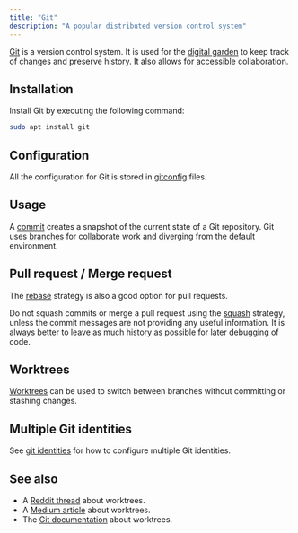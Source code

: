 ```yaml
---
title: "Git"
description: "A popular distributed version control system"
---
```


[Git](https://git-scm.com/) is a version control system.
It is used for the [digital garden](digital-garden) to keep track of changes and preserve history. It also allows for accessible collaboration.

## Installation
Install Git by executing the following command:

```sh
sudo apt install git
```

## Configuration
All the configuration for Git is stored in [gitconfig](gitconfig) files.

## Usage
A [commit](commit) creates a snapshot of the current state of a Git repository.
Git uses [branches](branch) for collaborate work and diverging from the default environment.

## Pull request / Merge request
The [rebase](rebase) strategy is also a good option for pull requests.

Do not squash commits or merge a pull request using the [squash](squash) strategy,
unless the commit messages are not providing any useful information.
It is always better to leave as much history as possible for later debugging of code.

## Worktrees
[Worktrees](worktree) can be used to switch between branches without committing or stashing changes.

## Multiple Git identities
See [git identities](git-identities) for how to configure multiple Git identities.

## See also
* A [Reddit thread](https://www.reddit.com/r/git/comments/wwapum/comment/ilkdpzv/) about worktrees.
* A [Medium article](https://medium.com/ngconf/git-worktrees-in-use-f4e516512feb) about worktrees.
* The [Git documentation](https://git-scm.com/docs/git-worktree) about worktrees.
